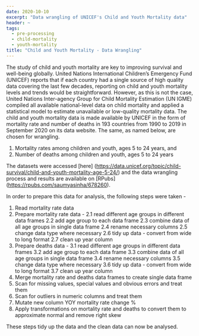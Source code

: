 ```yaml
---
date: 2020-10-10
excerpt: "Data wrangling of UNICEF's Child and Youth Mortality data"
header: ~
tags:
  - pre-processing
  - child-mortality
  - youth-mortality
title: "Child and Youth Mortality - Data Wrangling"
---
```


The study of child and youth mortality are key to improving survival and well-being globally. United Nations International Children’s Emergency Fund (UNICEF) reports that if each country had a single source of high quality data covering the last few decades, reporting on child and youth mortality levels and trends would be straightforward. However, as this is not the case, United Nations Inter-agency Group for Child Mortality Estimation (UN IGME) compiled all available national-level data on child mortality and applied a statistical model to estimate unavailable or low-quality mortality data. The child and youth mortality data is made available by UNICEF in the form of mortality rate and number of deaths in 193 countries from 1990 to 2019 in September 2020 on its data website. The same, as named below, are chosen for wrangling. 
1. Mortality rates among children and youth, ages 5 to 24 years, and 
2. Number of deaths among children and youth, ages 5 to 24 years  

The datasets were accessed [here] (https://data.unicef.org/topic/child-survival/child-and-youth-mortality-age-5-24/) and the data wrangling process and results are available on [RPubs] (https://rpubs.com/saumyasinha/678260).  

In order to prepare this data for analysis, the following steps were taken -
1. Read mortality rate data
2. Prepare mortality rate data -
	2.1 read different age groups in different data frames
	2.2 add age group to each data frame
	2.3 combine data of all age groups in single data frame
	2.4 rename necessary columns
	2.5 change data type where necessary
	2.6 tidy up data - convert from wide to long format
	2.7 clean up year column
3. Prepare deaths data -
	3.1 read different age groups in different data frames
	3.2 add age group to each data frame
	3.3 combine data of all age groups in single data frame
	3.4 rename necessary columns
	3.5 change data type where necessary
	3.6 tidy up data - convert from wide to long format
	3.7 clean up year column
4. Merge mortality rate and deaths data frames to create single data frame
5. Scan for missing values, special values and obvious errors and treat them
6. Scan for outliers in numeric columns and treat them
7. Mutate new column YOY mortality rate change %
8. Apply transformations on mortality rate and deaths to convert them to approximate normal and remove right skew  

These steps tidy up the data and the clean data can now be analysed.
